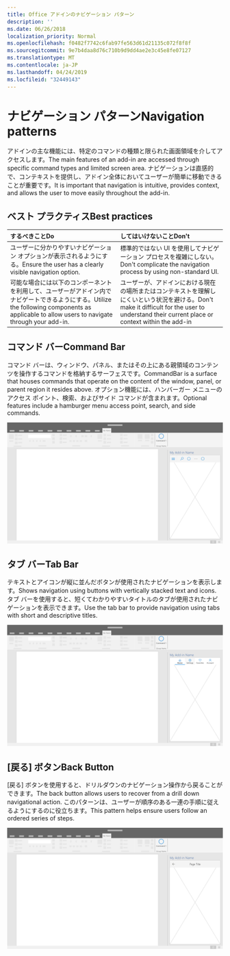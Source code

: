 ```yaml
---
title: Office アドインのナビゲーション パターン
description: ''
ms.date: 06/26/2018
localization_priority: Normal
ms.openlocfilehash: f0482f7742c6fab97fe563d61d21135c072f8f8f
ms.sourcegitcommit: 9e7b4daa8d76c710b9d9dd4ae2e3c45e8fe07127
ms.translationtype: MT
ms.contentlocale: ja-JP
ms.lasthandoff: 04/24/2019
ms.locfileid: "32449143"
---
```

# <a name="navigation-patterns"></a><span data-ttu-id="4ae36-102">ナビゲーション パターン</span><span class="sxs-lookup"><span data-stu-id="4ae36-102">Navigation patterns</span></span>

<span data-ttu-id="4ae36-103">アドインの主な機能には、特定のコマンドの種類と限られた画面領域を介してアクセスします。</span><span class="sxs-lookup"><span data-stu-id="4ae36-103">The main features of an add-in are accessed through specific command types and limited screen area.</span></span> <span data-ttu-id="4ae36-104">ナビゲーションは直感的で、コンテキストを提供し、アドイン全体においてユーザーが簡単に移動できることが重要です。</span><span class="sxs-lookup"><span data-stu-id="4ae36-104">It is important that navigation is intuitive, provides context, and allows the user to move easily throughout the add-in.</span></span>

## <a name="best-practices"></a><span data-ttu-id="4ae36-105">ベスト プラクティス</span><span class="sxs-lookup"><span data-stu-id="4ae36-105">Best practices</span></span>

| <span data-ttu-id="4ae36-106">するべきこと</span><span class="sxs-lookup"><span data-stu-id="4ae36-106">Do</span></span>    | <span data-ttu-id="4ae36-107">してはいけないこと</span><span class="sxs-lookup"><span data-stu-id="4ae36-107">Don't</span></span> |
| :---- | :---- |
| <span data-ttu-id="4ae36-108">ユーザーに分かりやすいナビゲーション オプションが表示されるようにする。</span><span class="sxs-lookup"><span data-stu-id="4ae36-108">Ensure the user has a clearly visible navigation option.</span></span> | <span data-ttu-id="4ae36-109">標準的ではない UI を使用してナビゲーション プロセスを複雑にしない。</span><span class="sxs-lookup"><span data-stu-id="4ae36-109">Don't complicate the navigation process by using non-standard UI.</span></span>
| <span data-ttu-id="4ae36-110">可能な場合には以下のコンポーネントを利用して、ユーザーがアドイン内でナビゲートできるようにする。</span><span class="sxs-lookup"><span data-stu-id="4ae36-110">Utilize the following components as applicable to allow users to navigate through your add-in.</span></span> | <span data-ttu-id="4ae36-111">ユーザーが、アドインにおける現在の場所またはコンテキストを理解しにくいという状況を避ける。</span><span class="sxs-lookup"><span data-stu-id="4ae36-111">Don't make it difficult for the user to understand their current place or context within the add-in</span></span>



## <a name="command-bar"></a><span data-ttu-id="4ae36-112">コマンド バー</span><span class="sxs-lookup"><span data-stu-id="4ae36-112">Command Bar</span></span>

<span data-ttu-id="4ae36-113">コマンド バーは、ウィンドウ、パネル、またはその上にある親領域のコンテンツを操作するコマンドを格納するサーフェスです。</span><span class="sxs-lookup"><span data-stu-id="4ae36-113">CommandBar is a surface that houses commands that operate on the content of the window, panel, or parent region it resides above.</span></span> <span data-ttu-id="4ae36-114">オプション機能には、ハンバーガー メニューのアクセス ポイント、検索、およびサイド コマンドが含まれます。</span><span class="sxs-lookup"><span data-stu-id="4ae36-114">Optional features include a hamburger menu access point, search, and side commands.</span></span>

![コマンド - デスクトップ作業ウィンドウの仕様](../images/add-in-command-bar.png)



## <a name="tab-bar"></a><span data-ttu-id="4ae36-116">タブ バー</span><span class="sxs-lookup"><span data-stu-id="4ae36-116">Tab Bar</span></span>

<span data-ttu-id="4ae36-117">テキストとアイコンが縦に並んだボタンが使用されたナビゲーションを表示します。</span><span class="sxs-lookup"><span data-stu-id="4ae36-117">Shows navigation using buttons with vertically stacked text and icons.</span></span> <span data-ttu-id="4ae36-118">タブ バーを使用すると、短くてわかりやすいタイトルのタブが使用されたナビゲーションを表示できます。</span><span class="sxs-lookup"><span data-stu-id="4ae36-118">Use the tab bar to provide navigation using tabs with short and descriptive titles.</span></span>

![タブ バー - デスクトップ作業ウィンドウの仕様](../images/add-in-tab-bar.png)


## <a name="back-button"></a><span data-ttu-id="4ae36-120">[戻る] ボタン</span><span class="sxs-lookup"><span data-stu-id="4ae36-120">Back Button</span></span>

<span data-ttu-id="4ae36-121">[戻る] ボタンを使用すると、ドリルダウンのナビゲーション操作から戻ることができます。</span><span class="sxs-lookup"><span data-stu-id="4ae36-121">The back button allows users to recover from a drill down navigational action.</span></span> <span data-ttu-id="4ae36-122">このパターンは、ユーザーが順序のある一連の手順に従えるようにするのに役立ちます。</span><span class="sxs-lookup"><span data-stu-id="4ae36-122">This pattern helps ensure users follow an ordered series of steps.</span></span>  

![[戻る] ボタン - デスクトップ作業ウィンドウの仕様](../images/add-in-back-button.png)
